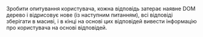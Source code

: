 Зробити опитування користувача, кожна відповідь затерає наявне DOM дерево і відрисовує нове (із наступним питанням), всі відповіді зберігати в масиві, і в кінці на основі цих відповідей вивести інформацію про користувача на основі відповідей.